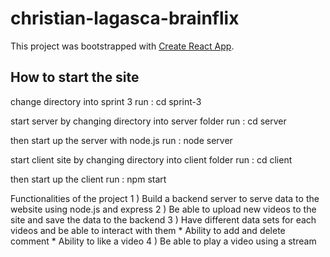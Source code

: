 # christian-lagasca-brainflix

This project was bootstrapped with [Create React App](https://github.com/facebook/create-react-app).

## How to start the site

change directory into sprint 3 
run : cd sprint-3

start server by changing directory into server folder
run : cd server

then start up the server with node.js
run : node server

start client site by changing directory into client folder
run : cd client

then start up the client 
run : npm start


Functionalities of the project
  1 ) Build a backend server to serve data to the website using node.js and express
  2 ) Be able to upload new videos to the site and save the data to the backend
  3 ) Have different data sets for each videos and be able to interact with them
        * Ability to add and delete comment
        * Ability to like a video
  4 ) Be able to play a video using a stream
